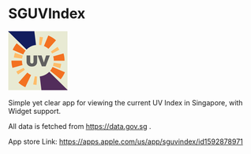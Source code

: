 # SGUVIndex

![](SGUVIndex.png)

Simple yet clear app for viewing the current UV Index in Singapore, with Widget support.

All data is fetched from https://data.gov.sg .

App store Link:
https://apps.apple.com/us/app/sguvindex/id1592878971
